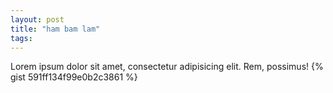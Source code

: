 ```yaml
---
layout: post
title: "ham bam lam"
tags:
---
```


Lorem ipsum dolor sit amet, consectetur adipisicing elit. Rem, possimus!
{% gist 591ff134f99e0b2c3861 %}